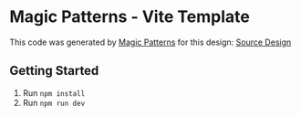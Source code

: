 # Magic Patterns - Vite Template

This code was generated by [Magic Patterns](https://magicpatterns.com) for this design: [Source Design](https://magicpatterns.com/c/8lheeeqh6xxgc7zrnozdux)

## Getting Started

1. Run `npm install`
2. Run `npm run dev`
